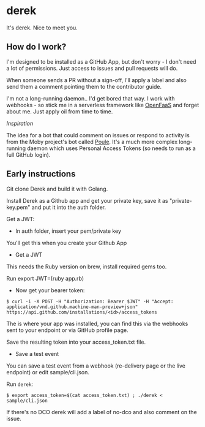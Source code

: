 # derek
It's derek. Nice to meet you.

## How do I work?

I'm designed to be installed as a GitHub App, but don't worry - I don't need a lot of permissions. Just access to issues and pull requests will do.


When someone sends a PR without a sign-off, I'll apply a label and also send them a comment pointing them to the contributor guide.

I'm not a long-running daemon.. I'd get bored that way. I work with webhooks - so stick me in a serverless framework like [OpenFaaS](https://github.com/alexellis/faas) and forget about me. Just apply oil from time to time.

*Inspiration*

The idea for a bot that could comment on issues or respond to activity is from the Moby project's bot called [Poule](https://github.com/icecrime/poule). It's a much more complex long-running daemon which uses Personal Access Tokens (so needs to run as a full GitHub login).

## Early instructions

Git clone Derek and build it with Golang.

Install Derek as a Github app and get your private key, save it as "private-key.pem" and put it into the auth folder.

Get a JWT:

* In auth folder, insert your pem/private key

You'll get this when you create your Github App

* Get a JWT

This needs the Ruby version on brew, install required gems too.

Run export JWT=(ruby app.rb)

* Now get your bearer token:

```
$ curl -i -X POST -H "Authorization: Bearer $JWT" -H "Accept: application/vnd.github.machine-man-preview+json" https://api.github.com/installations/<id>/access_tokens
```

The <id> is where your app was installed, you can find this via the webhooks sent to your endpoint or via GitHub profile page.

Save the resulting token into your access_token.txt file.

* Save a test event

You can save a test event from a webhook (re-delivery page or the live endpoint) or edit sample/cli.json.

Run `derek`:


```
$ export access_token=$(cat access_token.txt) ; ./derek < sample/cli.json 
```

If there's no DCO derek will add a label of no-dco and also comment on the issue.
